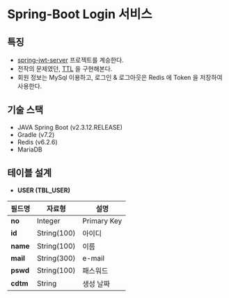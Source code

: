 # Spring-Boot Login 서비스

## 특징
- [spring-jwt-server](https://github.com/6lueparr0t/spring-jwt-server) 프로젝트를 계승한다.
- 전작의 문제였던, [TTL](https://redis.io/commands/expire) 을 구현해본다.
- 회원 정보는 MySql 이용하고, 로그인 & 로그아웃은 Redis 에 Token 을 저장하여 사용한다.

## 기술 스택
- JAVA Spring Boot (v2.3.12.RELEASE)
- Gradle (v7.2)
- Redis (v6.2.6)
- MariaDB

## 테이블 설계
* **USER (TBL_USER)**

| 필드명      | 자료형         | 설명          |
|----------|-------------|-------------|
| **no**   | Integer     | Primary Key |
| **id**   | String(100) | 아이디         |
| **name** | String(100) | 이름          |
| **mail** | String(300) | e-mail      |
| **pswd** | String(100) | 패스워드        |
| **cdtm** | String      | 생성 날짜       |